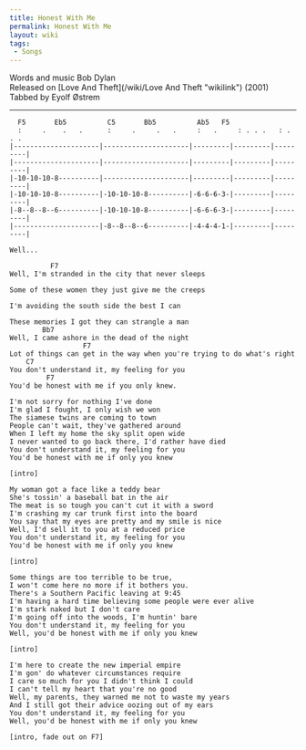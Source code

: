 ```yaml
---
title: Honest With Me
permalink: Honest With Me
layout: wiki
tags:
 - Songs
---
```


Words and music Bob Dylan  
Released on [Love And Theft](/wiki/Love And Theft "wikilink") (2001)  
Tabbed by Eyolf Østrem

* * * * *

      F5       Eb5          C5       Bb5          Ab5   F5
      :     .    .   .      :     .     .   .     :   .     : . . .   : . . .
    |---------------------|---------------------|---------|---------|---------|
    |---------------------|---------------------|---------|---------|---------|
    |-10-10-10-8----------|---------------------|---------|---------|---------|
    |-10-10-10-8----------|-10-10-10-8----------|-6-6-6-3-|---------|---------|
    |-8--8--8--6----------|-10-10-10-8----------|-6-6-6-3-|---------|---------|
    |---------------------|-8--8--8--6----------|-4-4-4-1-|---------|---------|
                                                                          Well...

              F7
    Well, I'm stranded in the city that never sleeps

    Some of these women they just give me the creeps

    I'm avoiding the south side the best I can

    These memories I got they can strangle a man
            Bb7
    Well, I came ashore in the dead of the night
                      F7
    Lot of things can get in the way when you're trying to do what's right
        C7
    You don't understand it, my feeling for you
             F7
    You'd be honest with me if you only knew.

    I'm not sorry for nothing I've done
    I'm glad I fought, I only wish we won
    The siamese twins are coming to town
    People can't wait, they've gathered around
    When I left my home the sky split open wide
    I never wanted to go back there, I'd rather have died
    You don't understand it, my feeling for you
    You'd be honest with me if only you knew

    [intro]

    My woman got a face like a teddy bear
    She's tossin' a baseball bat in the air
    The meat is so tough you can't cut it with a sword
    I'm crashing my car trunk first into the board
    You say that my eyes are pretty and my smile is nice
    Well, I'd sell it to you at a reduced price
    You don't understand it, my feeling for you
    You'd be honest with me if only you knew

    [intro]

    Some things are too terrible to be true,
    I won't come here no more if it bothers you.
    There's a Southern Pacific leaving at 9:45
    I'm having a hard time believing some people were ever alive
    I'm stark naked but I don't care
    I'm going off into the woods, I'm huntin' bare
    You don't understand it, my feeling for you
    Well, you'd be honest with me if only you knew

    [intro]

    I'm here to create the new imperial empire
    I'm gon' do whatever circumstances require
    I care so much for you I didn't think I could
    I can't tell my heart that you're no good
    Well, my parents, they warned me not to waste my years
    And I still got their advice oozing out of my ears
    You don't understand it, my feeling for you
    Well, you'd be honest with me if only you knew

    [intro, fade out on F7]
